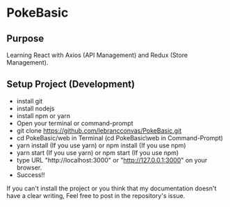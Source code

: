 # PokeBasic 

## Purpose 
Learning React with Axios (API Management) and Redux (Store Management).  

## Setup Project (Development)  
- install git 
- install nodejs 
- install npm or yarn 
- Open your terminal or command-prompt  
- git clone https://github.com/lebrancconvas/PokeBasic.git  
- cd PokeBasic/web in Terminal (cd PokeBasic\web in Command-Prompt)  
- yarn install (If you use yarn) or npm install (If you use npm) 
- yarn start (If you use yarn) or npm start (If you use npm) 
- type URL "http://localhost:3000" or "http://127.0.0.1:3000" on your browser. 
- Success!! 

If you can't install the project or you think that my documentation doesn't have a clear writing, Feel free to post in the repository's issue. 